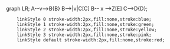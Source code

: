 graph LR;
        A--v-->B{B}
        B-->|v|C[C]
        B-- x -->Z[E]
        C-->D{D};

        linkStyle 0 stroke-width:2px,fill:none,stroke:blue;
        linkStyle 1 stroke-width:2px,fill:none,stroke:green;
        linkStyle 2 stroke-width:2px,fill:none,stroke:yellow;
        linkStyle 3 stroke-width:2px,fill:none,stroke:pink;
        linkStyle default stroke-width:2px,fill:none,stroke:red;
